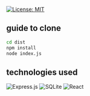 [![License: MIT](https://img.shields.io/badge/License-MIT-yellow.svg)](https://opensource.org/licenses/MIT)

## guide to clone
```bash
cd dist
npm install
node index.js
```

## technologies used
![Express.js](https://img.shields.io/badge/express.js-%23404d59.svg?style=for-the-badge&logo=express&logoColor=%2361DAFB)
![SQLite](https://img.shields.io/badge/sqlite-%2307405e.svg?style=for-the-badge&logo=sqlite&logoColor=white)
![React](https://img.shields.io/badge/React-%61DAFB?style=for-the-badge&logo=react&logoColor=purple)

